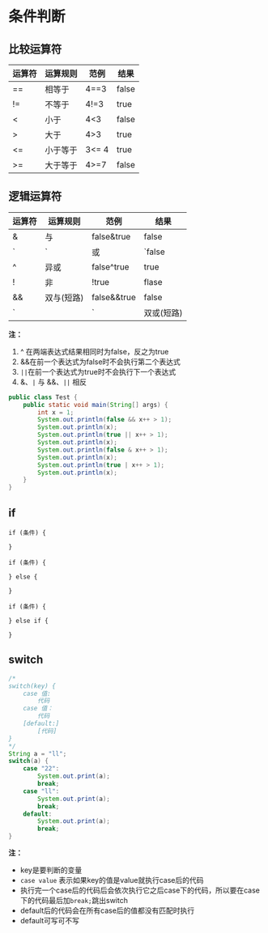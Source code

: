 # 条件判断

## 比较运算符

| 运算符 | 运算规则 | 范例  | 结果  |
| ------ | -------- | ----- | ----- |
| ==     | 相等于   | 4==3  | false |
| !=     | 不等于   | 4!=3  | true  |
| <      | 小于     | 4<3   | false |
| >      | 大于     | 4>3   | true  |
| <=     | 小于等于 | 3<= 4 | true  |
| >=     | 大于等于 | 4>=7  | false |


## 逻辑运算符

| 运算符 | 运算规则   | 范例          | 结果  |
| ------ | ---------- | ------------- | ----- |
| &      | 与         | false&true    | false |
| `|`    | 或         | `false|true`  | true  |
| ^      | 异或       | false^true    | true  |
| !      | 非         | !true         | flase |
| &&     | 双与(短路) | false&&true   | false |
| `||`   | 双或(短路) | `false||true` | true  |

**注：**  
1. ^ 在两端表达式结果相同时为false，反之为true
2. &&在前一个表达式为false时不会执行第二个表达式
3. `||`在前一个表达式为true时不会执行下一个表达式
4. &、`|` 与 &&、`||` 相反

```java
public class Test {
    public static void main(String[] args) {
        int x = 1;
        System.out.println(false && x++ > 1);
        System.out.println(x);
        System.out.println(true || x++ > 1);
        System.out.println(x);
        System.out.println(false & x++ > 1);
        System.out.println(x);
        System.out.println(true | x++ > 1);
        System.out.println(x);
    }
}
```



## if

```
if (条件) {

}

if (条件) {

} else {

}

if (条件) {

} else if {

}

```

## switch

```java
/*
switch(key) {
    case 值:
        代码
    case 值：
        代码
    [default:]
        [代码]
}
*/
String a = "ll";
switch(a) {
    case "22":
        System.out.print(a);
        break;
    case "ll":
        System.out.print(a);
        break;
    default:
        System.out.print(a);
        break;
}
```

**注：**  
* key是要判断的变量  
* `case value` 表示如果key的值是value就执行case后的代码
* 执行完一个case后的代码后会依次执行它之后case下的代码，所以要在case下的代码最后加`break;`跳出switch
* default后的代码会在所有case后的值都没有匹配时执行
* default可写可不写

